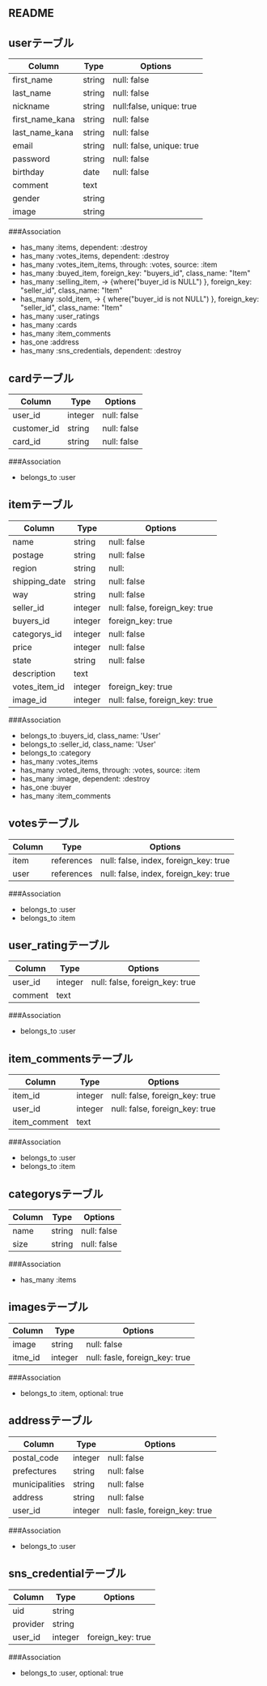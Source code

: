 ## README


## userテーブル
|Column|Type|Options|
|------|----|-------|
|first_name|string|null: false|
|last_name|string|null: false|
|nickname|string|null:false, unique: true|
|first_name_kana|string|null: false|
|last_name_kana|string|null: false|
|email|string|null: false, unique: true|
|password|string|null: false|
|birthday|date|null: false|
|comment|text|
|gender|string|
|image|string|

###Association
- has_many :items, dependent: :destroy
- has_many :votes_items, dependent: :destroy
- has_many :votes_item_items, through: :votes, source: :item
- has_many :buyed_item, foreign_key: "buyers_id", class_name: "Item"
- has_many :selling_item, -> {where("buyer_id is NULL") }, foreign_key: "seller_id", class_name: "Item"
- has_many :sold_item, -> { where("buyer_id is not NULL") }, foreign_key: "seller_id", class_name: "Item"
- has_many :user_ratings
- has_many :cards
- has_many :item_comments
- has_one :address
- has_many :sns_credentials, dependent: :destroy

## cardテーブル
|Column|Type|Options|
|------|----|-------|
|user_id|integer|null: false|
|customer_id|string|null: false|
|card_id|string|null: false|

###Association
- belongs_to :user

## itemテーブル
|Column|Type|Options|
|------|----|-------|
|name|string|null: false|
|postage|string|null: false|
|region|string|null:|false|
|shipping_date|string|null: false|
|way|string|null: false|
|seller_id|integer|null: false, foreign_key: true|
|buyers_id|integer|foreign_key: true|
|categorys_id|integer|null: false|
|price|integer|null: false|   
|state|string|null: false|
|description|text|
|votes_item_id|integer|foreign_key: true|
|image_id|integer|null: false, foreign_key: true|

###Association
- belongs_to :buyers_id, class_name: 'User'
- belongs_to :seller_id, class_name: 'User'
- belongs_to :category
- has_many :votes_items
- has_many :voted_items, through: :votes, source: :item
- has_many :image, dependent: :destroy
- has_one :buyer
- has_many :item_comments

## votesテーブル
|Column|Type|Options|
|------|----|-------|
|item|references|null: false, index, foreign_key: true|
|user|references|null: false, index, foreign_key: true|

###Association
- belongs_to :user
- belongs_to :item

## user_ratingテーブル
|Column|Type|Options|
|------|----|-------|
|user_id|integer|null: false, foreign_key: true|
|comment|text|

###Association
- belongs_to :user

## item_commentsテーブル
|Column|Type|Options|
|------|----|-------|
|item_id|integer|null: false,  foreign_key: true|
|user_id|integer|null: false,  foreign_key: true|
|item_comment|text|
###Association
- belongs_to :user
- belongs_to :item

## categorysテーブル
|Column|Type|Options|
|------|----|-------|
|name|string|null: false|
|size|string|null: false|

###Association
- has_many :items

## imagesテーブル
|Column|Type|Options|
|------|----|-------|
|image|string|null: false|
|itme_id|integer|null: fasle, foreign_key: true|

###Association
- belongs_to :item, optional: true

## addressテーブル
|Column|Type|Options|
|------|----|-------|
|postal_code|integer|null: false|
|prefectures|string|null: false|
|municipalities|string|null: false|
|address|string|null: false|
|user_id|integer|null: fasle, foreign_key: true|

###Association
- belongs_to :user

## sns_credentialテーブル
|Column|Type|Options|
|------|----|-------|
uid|string|
provider|string|
user_id|integer|foreign_key: true|

###Association
- belongs_to :user, optional: true
